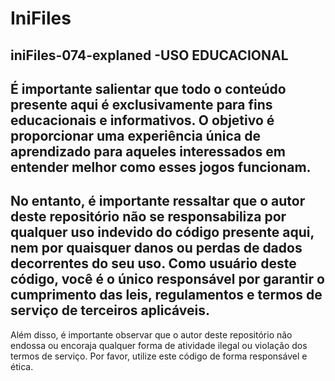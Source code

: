# IniFiles
iniFiles-074-explaned
-USO EDUCACIONAL
--------------------------
É importante salientar que todo o conteúdo presente aqui é exclusivamente para fins educacionais e informativos. O objetivo é proporcionar uma experiência única de aprendizado para aqueles interessados em entender melhor como esses jogos funcionam.
--------------------------
No entanto, é importante ressaltar que o autor deste repositório não se responsabiliza por qualquer uso indevido do código presente aqui, nem por quaisquer danos ou perdas de dados decorrentes do seu uso. Como usuário deste código, você é o único responsável por garantir o cumprimento das leis, regulamentos e termos de serviço de terceiros aplicáveis.
--------------------------
Além disso, é importante observar que o autor deste repositório não endossa ou encoraja qualquer forma de atividade ilegal ou violação dos termos de serviço. Por favor, utilize este código de forma responsável e ética.

